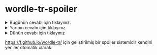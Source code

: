 # wordle-tr-spoiler

<details>
  <summary>Bugünün cevabı için tıklayınız.</summary>
  <br>
    <b> uygur </b>
</details>

<details>
  <summary>Yarının cevabı için tıklayınız</summary>
  <br>
   <b> kahır </b>
</details>

<details>
  <summary>Dünün cevabı için tıklayınız </summary>
  <br>
  <b> bazen </b>
</details>

https://f.github.io/wordle-tr/ için geliştirilmiş bir spoiler sistemidir kendini yeniler otomatik olarak.

